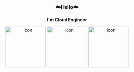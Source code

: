 **<h3 align="center">☁️Hello☁️</h3>**
**<div align="center">I'm Cloud Engineer</div>**

<p align="center" display="inline-block">
  <img src="https://techstack-generator.vercel.app/docker-icon.svg" alt="icon" width="130" height="130" />
  <img src="https://techstack-generator.vercel.app/aws-icon.svg" alt="icon" width="130" height="130" />
  <img src="https://techstack-generator.vercel.app/kubernetes-icon.svg" alt="icon" width="130" height="130" />
</p>
